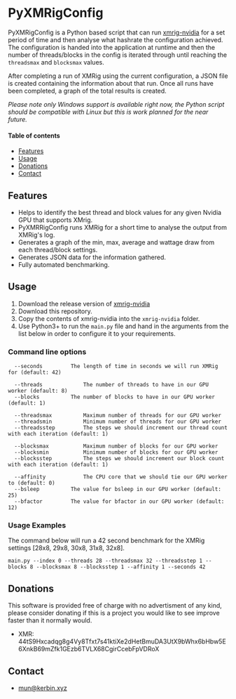 # PyXMRigConfig
PyXMRigConfig is a Python based script that can run [xmrig-nvidia](https://github.com/xmrig/xmrig-nvidia) for a set period of time and then analyse what hashrate the configuration achieved. The configuration is handed into the application at runtime and then the number of threads/blocks in the config is iterated through until reaching the `threadsmax` and `blocksmax` values.

After completing a run of XMRig using the current configuration, a JSON file is created containing the information about that run. Once all runs have been completed, a graph of the total results is created.

_Please note only Windows support is available right now, the Python script should be compatible with Linux but this is work planned for the near future._


#### Table of contents
* [Features](#features)
* [Usage](#usage)
* [Donations](#donations)
* [Contact](#contact)


## Features
* Helps to identify the best thread and block values for any given Nvidia GPU that supports XMrig.
* PyXMRRigConfig runs XMRig for a short time to analyse the output from XMRig's log.
* Generates a graph of the min, max, average and wattage draw from each thread/block settings.
* Generates JSON data for the information gathered.
* Fully automated benchmarking.


## Usage
1. Download the release version of [xmrig-nvidia](https://github.com/xmrig/xmrig-nvidia/releases)
2. Download this repository.
3. Copy the contents of xmrig-nvidia into the `xmrig-nvidia` folder.
4. Use Python3+ to run the `main.py` file and hand in the arguments from the list below in order to configure it to your requirements.

### Command line options
```
  --seconds			The length of time in seconds we will run XMRig for (default: 42)

  --threads 			The number of threads to have in our GPU worker (default: 8)
  --blocks			The number of blocks to have in our GPU worker (default: 1)

  --threadsmax			Maximum number of threads for our GPU worker
  --threadsmin			Minimum number of threads for our GPU worker
  --threadsstep			The steps we should increment our thread count with each iteration (default: 1)

  --blocksmax			Maximum number of blocks for our GPU worker
  --blocksmin			Minimum number of blocks for our GPU worker
  --blocksstep			The steps we should increment our block count with each iteration (default: 1)

  --affinity			The CPU core that we should tie our GPU worker to (default: 0)
  --bsleep			The value for bsleep in our GPU worker (default: 25)
  --bfactor			The value for bfactor in our GPU worker (default: 12)
```

### Usage Examples
The command below will run a 42 second benchmark for the XMRig settings [28x8, 29x8, 30x8, 31x8, 32x8].
```
main.py --index 0 --threads 28 --threadsmax 32 --threadsstep 1 --blocks 8 --blocksmax 8 --blocksstep 1 --affinity 1 --seconds 42 
```


## Donations
This software is provided free of charge with no advertisment of any kind, please consider donating if this is a project you would like to see improve faster than it normally would.
* XMR: 44tS9Hxcadqg8g4Vy8Tfxt7s41ktiXe2dHetBmuDA3UtX9bWhx6bHbw5E6XnkB69mZfk1GEzb6TVLX68CgirCcebFpVDRoX


## Contact
* mun@kerbin.xyz
